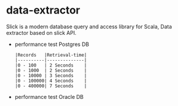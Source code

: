 # data-extractor

Slick is a modern database query and access library for Scala, Data extractor based on slick API.

- performance test Postgres DB
  ```csv
  |Records   |Retrieval-time|
  |----------|--------------|
  |0 - 100   | 2 Seconds    |
  |0 - 1000  | 2 Seconds    |
  |0 - 10000 | 3 Seconds    |
  |0 - 100000| 4 Seconds    |
  |0 - 400000| 7 Seconds    |
  ```

- performance test Oracle DB
